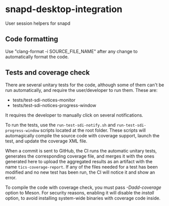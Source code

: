 # snapd-desktop-integration
User session helpers for snapd

## Code formatting

Use "clang-format -i SOURCE_FILE_NAME" after any change to automatically
format the code.

## Tests and coverage check

There are several unitary tests for the code, although some of them can't be
run automatically, and require the user/developer to run them. These are:

- tests/test-sdi-notices-monitor
- tests/test-sdi-notices-progress-window

It requires the developer to manually click on several notifications.

To run the tests, use the `run-test-sdi-notify.sh` and `run-test-sdi-progress-window`
scripts located at the root folder. These scripts will automagically compile the
source code with coverage support, launch the test, and update the coverage XML file.

When a commit is sent to GitHub, the CI runs the automatic unitary tests,
generates the corresponding coverage file, and merges it with the ones generated
here to upload the aggregated results as an artifact with the name
`tics-coverage-report`. If any of the files needed for a test has been modified
and no new test has been run, the CI will notice it and show an error.

To compile the code with coverage check, you must pass *-Dadd-coverage* option
to Meson. For security reasons, enabling it will disable the *install* option,
to avoid installing system-wide binaries with coverage code inside.
